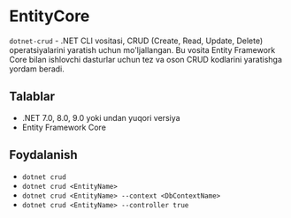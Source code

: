 # EntityCore

`dotnet-crud` - .NET CLI vositasi, CRUD (Create, Read, Update, Delete) operatsiyalarini yaratish uchun mo'ljallangan. Bu vosita Entity Framework Core bilan ishlovchi dasturlar uchun tez va oson CRUD kodlarini yaratishga yordam beradi.

## Talablar

- .NET 7.0, 8.0, 9.0 yoki undan yuqori versiya
- Entity Framework Core

## Foydalanish

- `dotnet crud`
- `dotnet crud <EntityName>`
- `dotnet crud <EntityName> --context <DbContextName>`
- `dotnet crud <EntityName> --controller true`
